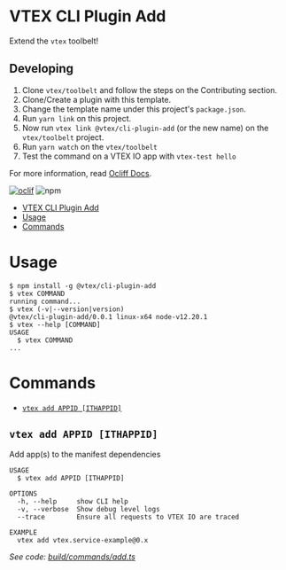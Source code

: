 # VTEX CLI Plugin Add

Extend the `vtex` toolbelt!

## Developing

1. Clone `vtex/toolbelt` and follow the steps on the Contributing section.
2. Clone/Create a plugin with this template.
3. Change the template name under this project's `package.json`.
2. Run `yarn link` on this project.
3. Now run `vtex link @vtex/cli-plugin-add` (or the new name) on the `vtex/toolbelt` project.
4. Run `yarn watch` on the `vtex/toolbelt`
5. Test the command on a VTEX IO app with `vtex-test hello`

For more information, read [Ocliff Docs](https://oclif.io/docs/introduction).

[![oclif](https://img.shields.io/badge/cli-oclif-brightgreen.svg)](https://oclif.io)
![npm](https://img.shields.io/npm/v/@vtex/cli-plugin-add)

<!-- toc -->
* [VTEX CLI Plugin Add](#vtex-cli-plugin-add)
* [Usage](#usage)
* [Commands](#commands)
<!-- tocstop -->
# Usage
<!-- usage -->
```sh-session
$ npm install -g @vtex/cli-plugin-add
$ vtex COMMAND
running command...
$ vtex (-v|--version|version)
@vtex/cli-plugin-add/0.0.1 linux-x64 node-v12.20.1
$ vtex --help [COMMAND]
USAGE
  $ vtex COMMAND
...
```
<!-- usagestop -->
# Commands
<!-- commands -->
* [`vtex add APPID [ITHAPPID]`](#vtex-add-appid-ithappid)

## `vtex add APPID [ITHAPPID]`

Add app(s) to the manifest dependencies

```
USAGE
  $ vtex add APPID [ITHAPPID]

OPTIONS
  -h, --help     show CLI help
  -v, --verbose  Show debug level logs
  --trace        Ensure all requests to VTEX IO are traced

EXAMPLE
  vtex add vtex.service-example@0.x
```

_See code: [build/commands/add.ts](https://github.com/vtex/cli-plugin-template/blob/v0.0.1/build/commands/add.ts)_
<!-- commandsstop -->
